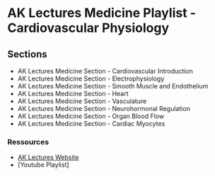 # AK Lectures Medicine Playlist - Cardiovascular Physiology

## Sections

- AK Lectures Medicine Section - Cardiovascular Introduction
- AK Lectures Medicine Section - Electrophysiology
- AK Lectures Medicine Section - Smooth Muscle and Endothelium
- AK Lectures Medicine Section - Heart
- AK Lectures Medicine Section - Vasculature
- AK Lectures Medicine Section - Neurohormonal Regulation
- AK Lectures Medicine Section - Organ Blood Flow
- AK Lectures Medicine Section - Cardiac Myocytes

### Ressources

- [AK Lectures Website](https://aklectures.com/subject/medical/cardiovascular/physiology)
- [Youtube Playlist]
